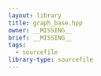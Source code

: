 ```yaml
---
layout: library
title: graph_base.hpp
owner: __MISSING__
brief: __MISSING__
tags:
  - sourcefile
library-type: sourcefile
---
```

